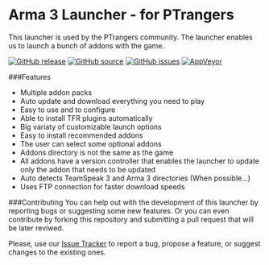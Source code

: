 # Arma 3 Launcher - for PTrangers

This launcher is used by the PTrangers community. The launcher enables us to launch a bunch of addons with the game.

[![GitHub release](https://img.shields.io/github/release/serialtasted/arma3Launcher.svg?label=Download&color=blue)](https://github.com/serialtasted/arma3Launcher/releases)
[![GitHub source](https://img.shields.io/badge/Source-Download%20ZIP-orange.svg)](https://github.com/serialtasted/arma3Launcher/archive/master.zip)
[![GitHub issues](https://img.shields.io/github/issues/serialtasted/arma3Launcher.svg?label=Issues)](https://github.com/serialtasted/arma3Launcher/issues)
[![AppVeyor](https://img.shields.io/appveyor/ci/serialtasted/arma3Launcher.svg?label=Build)](https://ci.appveyor.com/project/serialtasted/arma3Launcher)

###Features
* Multiple addon packs
* Auto update and download everything you need to play
* Easy to use and to configure
* Able to install TFR plugins automatically
* Big variaty of customizable launch options
* Easy to install recommended addons
* The user can select some optional addons
* Addons directory is not the same as the game
* All addons have a version controller that enables the launcher to update only the addon that needs to be updated
* Auto detects TeamSpeak 3 and Arma 3 directories (When possible...)
* Uses FTP connection for faster download speeds

###Contributing
You can help out with the development of this launcher by reporting bugs or suggesting some new features. Or you can even contribute by forking this repository and submitting a pull request that will be later reviwed.

Please, use our [Issue Tracker](https://github.com/serialtasted/arma3Launcher/issues) to report a bug, propose a feature, or suggest changes to the existing ones.
